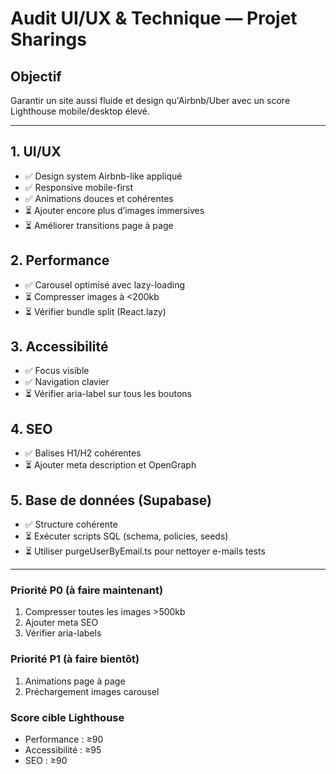 # Audit UI/UX & Technique — Projet Sharings

## Objectif
Garantir un site aussi fluide et design qu'Airbnb/Uber avec un score Lighthouse mobile/desktop élevé.

---

## 1. **UI/UX**
- ✅ Design system Airbnb-like appliqué
- ✅ Responsive mobile-first
- ✅ Animations douces et cohérentes
- ⏳ Ajouter encore plus d’images immersives
- ⏳ Améliorer transitions page à page

## 2. **Performance**
- ✅ Carousel optimisé avec lazy-loading
- ⏳ Compresser images à <200kb
- ⏳ Vérifier bundle split (React.lazy)

## 3. **Accessibilité**
- ✅ Focus visible
- ✅ Navigation clavier
- ⏳ Vérifier aria-label sur tous les boutons

## 4. **SEO**
- ✅ Balises H1/H2 cohérentes
- ⏳ Ajouter meta description et OpenGraph

## 5. **Base de données (Supabase)**
- ✅ Structure cohérente
- ⏳ Exécuter scripts SQL (schema, policies, seeds)
- ⏳ Utiliser purgeUserByEmail.ts pour nettoyer e-mails tests

---

### Priorité P0 (à faire maintenant)
1. Compresser toutes les images >500kb
2. Ajouter meta SEO
3. Vérifier aria-labels

### Priorité P1 (à faire bientôt)
1. Animations page à page
2. Préchargement images carousel

### Score cible Lighthouse
- Performance : ≥90
- Accessibilité : ≥95
- SEO : ≥90
